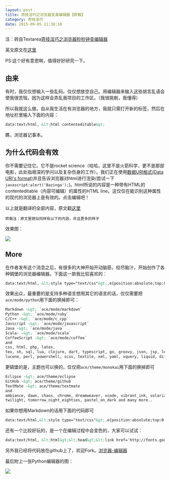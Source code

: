 ```yaml
---
layout: post
title: 奇技淫巧之浏览器变身编辑器【转载】
category: 奇技淫巧
date: 2015-09-05 11:38:10
---
```


注：转自Textarea[奇技淫巧之浏览器秒秒钟变编辑器](https://www.textarea.com/voidy/qijiyinqiao-zhi-liulanqi-miao-miaozhong-bian-bianjiqi-79/)

英文原文在[这里](https://coderwall.com/p/lhsrcq/one-line-browser-notepad)

PS:这个好有意思啊，值得好好研究一下。

## 由来

有时，我仅仅想输入一些乱码。仅仅想放空自己。用编辑器来输入这些胡言乱语会使我很苦恼，因为这样会弄乱我项目的工作区。（我很挑剔，我懂得）

所以我就这么做。自从我生活在有浏览器的地方，我就只需打开新的标签，然后在地址栏里输入下面的内容：

```html
data:text/html, &lt;html contenteditable&gt;
```

瞧，浏览器记事本。

<!-- more -->

## 为什么代码会有效

你不需要记住它。它不是rocket science（哈哈，这里不是火箭科学，更不是那部电影，此处指艰深的学问以及复杂伤身的工作）。我们正在使用[数据URI格式(Data URI's format)](http://www.nczonline.net/blog/2009/10/27/data-uris-explained/)并且告诉浏览器对html进行渲染(尝试一下`javascript:alert('Bazinga');`)。html所说的内容是一种带有HTML的contenteditable（内容可编辑）的属性的HTML line。这仅仅在能识别这种属性的现代的浏览器上是有效的。点击编辑吧！

以上就是翻译的全部内容，原文戳[这里](https://coderwall.com/p/lhsrcq/one-line-browser-notepad)

    转载注：原文里貌似同样有以下的内容，并且更多的样子

效果图：

![](https://www.textarea.com/_image/1edacf59968dc9b49f05cfa2880c63ed.png)


## More

在作者发布这个消息之后，有很多的大神开始开动脑筋，绞尽脑汁，开始创作了各种碉堡的浏览器编辑器。下面这一款我比较喜欢的：

```html
data:text/html, &lt;style type="text/css"&gt;.e{position:absolute;top:0;right:0;bottom:0;left:0;}&lt;/style&gt;&lt;div class="e" id="editor"&gt;&lt;/div&gt;&lt;script src="http://d1n0x3qji82z53.cloudfront.net/src-min-noconflict/ace.js" type="text/javascript" charset="utf-8"&gt;&lt;/script&gt;&lt;script&gt;var e=ace.edit("editor");e.setTheme("ace/theme/monokai");e.getSession().setMode("ace/mode/java");&lt;/script&gt;
```

效果出众，最重要的是支持多种语言想用其它的语言的话，仅仅需要把`ace/mode/python`用下面的换掉即可：

```html
Markdown -&gt; `ace/mode/markdown`
Python -&gt; `ace/mode/ruby`
C/C++ -&gt; `ace/mode/c_cpp`
Javscript -&gt; `ace/mode/javascript`
Java -&gt; `ace/mode/java`
Scala- -&gt; `ace/mode/scala`
CoffeeScript -&gt; `ace/mode/coffee`
and
css, html, php, latex,
tex, sh, sql, lua, clojure, dart, typescript, go, groovy, json, jsp, less, lisp,
lucene, perl, powershell, scss, textile, xml, yaml, xquery, liquid, diff and many more...
```

更碉堡的是，主题也可以换的，仅仅把`ace/theme/monokai`用下面的换掉即可

```html
Eclipse -&gt; ace/theme/eclipse
GitHub -&gt; ace/theme/github
TextMate -&gt; ace/theme/textmate
and
ambiance, dawn, chaos, chrome, dreamweaver, xcode, vibrant_ink, solarized_dark, solarized_light, tomorrow, tomorrow_night, tomorrow_night_blue,
twilight, tomorrow_night_eighties, pastel_on_dark and many more..
```

如果你想用Markdown的话用下面的代码即可

```html
data:text/html,&lt;style type="text/css"&gt;.e{position:absolute;top:0;right:50%;bottom:0;left:0;} .c{position:absolute;overflow:auto;top:0;right:0;bottom:0;left:50%;}&lt;/style&gt;&lt;div class="e" id="editor"&gt;&lt;/div&gt;&lt;div class="c"&gt;&lt;/div&gt;&lt;script src="http://d1n0x3qji82z53.cloudfront.net/src-min-noconflict/ace.js" type="text/javascript" charset="utf-8"&gt;&lt;/script&gt;&lt;script src="http://cdnjs.cloudflare.com/ajax/libs/showdown/0.3.1/showdown.min.js"&gt;&lt;/script&gt;&lt;script&gt; function showResult(e){consoleEl.innerHTML=e}var e=ace.edit("editor");e.setTheme("ace/theme/monokai");e.getSession().setMode("ace/mode/markdown");var consoleEl=document.getElementsByClassName("c")[0];var converter=new Showdown.converter;e.commands.addCommand({name:"markdown",bindKey:{win:"Ctrl-M",mac:"Command-M"},exec:function(t){var n=e.getSession().getMode().$id;if(n=="ace/mode/markdown"){showResult(converter.makeHtml(t.getValue()))}},readOnly:true})&lt;/script&gt;
```

还有一个比较好玩的，是一个在编辑过程中会变色的，大家可以试试：

```html
data:text/html, &lt;html&gt;&lt;head&gt;&lt;link href='http://fonts.googleapis.com/css?family=Open+Sans' rel='stylesheet' type='text/css'&gt;&lt;style type="text/css"&gt; html { font-family: "Open Sans" } * { -webkit-transition: all linear 1s; }&lt;/style&gt;&lt;script&gt;window.onload=function(){var e=false;var t=0;setInterval(function(){if(!e){t=Math.round(Math.max(0,t-Math.max(t/3,1)))}var n=(255-t*2).toString(16);document.body.style.backgroundColor="#ff"+n+""+n},1e3);var n=null;document.onkeydown=function(){t=Math.min(128,t+2);e=true;clearTimeout(n);n=setTimeout(function(){e=false},1500)}}&lt;/script&gt;&lt;/head&gt;&lt;body contenteditable style="font-size:2rem;line-height:1.4;max-width:60rem;margin:0 auto;padding:4rem;"&gt;
```

另外我已经将代码放在github上了，欢迎Fork。[浏览器-编辑器](https://github.com/Voidly/browser-notepad)

最后附上一张Python编辑器的图：

![](https://www.textarea.com/_image/f33a8f957e298ff42ccdd0a2f0b968a5.png)
